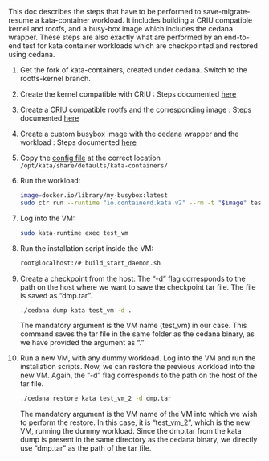 This doc describes the steps that have to be performed to save-migrate-resume a kata-container workload. It includes building a CRIU compatible kernel and rootfs, and a busy-box image which includes the cedana wrapper. These steps are also exactly what are performed by an end-to-end test for kata container workloads which are checkpointed and restored using cedana. 

1. Get the fork of kata-containers, created under cedana. Switch to the rootfs-kernel branch. 
2. Create the kernel compatible with CRIU : Steps documented [here](./how-to-make-kernel-criu-compatible.md)
3. Create a CRIU compatible rootfs and the corresponding image : Steps documented [here](./how-to-make-rootfs-criu-compatible.md)
4. Create a custom busybox image with the cedana wrapper and the workload : Steps documented [here](./how-to-create-custom-busybox-image.md)
5. Copy the [config file](../../scripts/kata-utils/configuration-qemu.toml) at the correct location `/opt/kata/share/defaults/kata-containers/`
6. Run the workload: 

    ```bash
    image=docker.io/library/my-busybox:latest
    sudo ctr run --runtime "io.containerd.kata.v2" --rm -t "$image" test_vm cedana test.sh
    ```

7. Log into the VM: 

    ```bash
    sudo kata-runtime exec test_vm
    ```

8. Run the installation script inside the VM: 

    ```bash
    root@localhost:/# build_start_daemon.sh
    ```

9. Create a checkpoint from the host: The “-d” flag corresponds to the path on the host where we want to save the checkpoint tar file. The file is saved as “dmp.tar”.  

    ```bash
    ./cedana dump kata test_vm -d .
    ```

    The mandatory argument is the VM name (test_vm) in our case. This command saves the tar file in the same folder as the cedana binary, as we have provided the argument as “.”

10. Run a new VM, with any dummy workload. Log into the VM and run the installation scripts. Now, we can restore the previous workload into the new VM. Again, the “-d” flag corresponds to the path on the host of the tar file. 

    ```bash
    ./cedana restore kata test_vm_2 -d dmp.tar
    ```

    The mandatory argument is the VM name of the VM into which we wish to perform the restore. In this case, it is “test_vm_2”, which is the new VM, running the dummy workload. Since the dmp.tar from the kata dump is present in the same directory as the cedana binary, we directly use “dmp.tar” as the path of the tar file.
